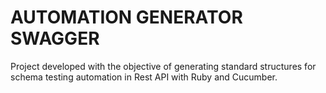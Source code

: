 # AUTOMATION GENERATOR SWAGGER
Project developed with the objective of generating standard structures for schema testing automation in Rest API with Ruby and Cucumber.